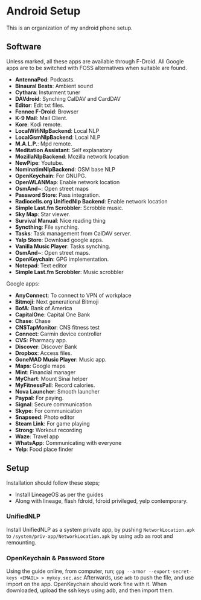 # Android Setup

This is an organization of my android phone setup.

## Software

Unless marked, all these apps are available through F-Droid.
All Google apps are to be switched with FOSS alternatives when suitable are found.

* **AntennaPod**: Podcasts.
* **Binaural Beats**: Ambient sound
* **Cythara**: Insturment tuner
* **DAVdroid**: Synching CalDAV and CardDAV
* **Editor**: Edit txt files.
* **Fennec F-Droid**: Browser
* **K-9 Mail**: Mail Client.
* **Kore**: Kodi remote.
* **LocalWifiNlpBackend**: Local NLP
* **LocalGsmNlpBackend**: Local NLP
* **M.A.L.P.**: Mpd remote.
* **Meditation Assistant**: Self explanatory
* **MozillaNlpBackend**: Mozilla network location
* **NewPipe**: Youtube.
* **NominatimNlpBackend**: OSM base NLP
* **OpenKeychain**: For GNUPG.
* **OpenWLANMap**: Enable network location
* **OsmAnd~**: Open street maps
* **Password Store**: Pass integration.
* **Radiocells.org UnifiedNlp Backend**: Enable network location
* **Simple Last.fm Scrobbler**: Scrobble music.
* **Sky Map**: Star viewer.
* **Survival Manual**: Nice reading thing
* **Syncthing**: File synching.
* **Tasks**: Task management from CalDAV server.
* **Yalp Store**: Download google apps.
* **Vanilla Music Player**: Tasks synching.
* **OsmAnd~**: Open street maps.
* **OpenKeychain**: GPG implementation.
* **Notepad**: Text editor
* **Simple Last.fm Scrobbler**: Music scrobbler

Google apps:

* **AnyConnect**: To connect to VPN of workplace
* **Bitmoji**: Next generational Bitmoji
* **BofA**: Bank of America
* **CapitalOne**: Capital One Bank
* **Chase**: Chase
* **CNSTapMonitor**: CNS fitness test
* **Connect**: Garmin device controller
* **CVS**: Pharmacy app.
* **Discover**: Discover Bank
* **Dropbox**: Access files.
* **GoneMAD Music Player**: Music app.
* **Maps**: Google maps
* **Mint**: Financial manager
* **MyChart**: Mount Sinai helper
* **MyFitnessPall**: Record calories.
* **Nova Launcher**: Smooth launcher
* **Paypal**: For paying.
* **Signal**: Secure communication
* **Skype**: For communication
* **Snapseed**: Photo editor
* **Steam Link**: For game playing
* **Strong**: Workout recording
* **Waze**: Travel app
* **WhatsApp**: Communicating with everyone
* **Yelp**: Food place finder

## Setup

Installation should follow these steps;

* Install LineageOS as per the guides
* Along with lineage, flash fdroid, fdroid privileged, yelp contemporary.

### UnifiedNLP

Install UnifiedNLP as a system private app, by pushing `NetworkLocation.apk`
to `/system/priv-app/NetworkLocation.apk` by using adb as root and remounting.


### OpenKeychain & Password Store

Using the guide online, from computer, run;
`gpg --armor --export-secret-keys <EMAIL> > mykey.sec.asc`
Afterwards, use `adb` to push the file, and use import on the app.
OpenKeychain should work fine with it.
When downloaded, upload the ssh keys using adb, and then import them.
